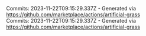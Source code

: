Commits: 2023-11-22T09:15:29.337Z - Generated via https://github.com/marketplace/actions/artificial-grass
<br>
Commits: 2023-11-22T09:15:29.337Z - Generated via https://github.com/marketplace/actions/artificial-grass
<br>

